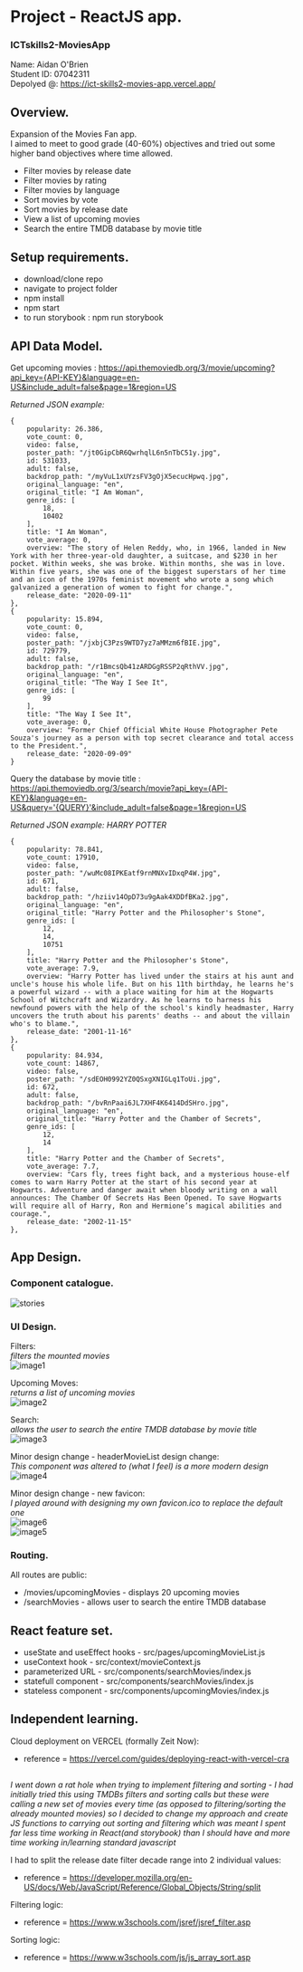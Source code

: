 # Project - ReactJS app.
### ICTskills2-MoviesApp


Name: Aidan O'Brien<br/>
Student ID: 07042311<br/>
Depolyed @: https://ict-skills2-movies-app.vercel.app/<br/>

## Overview.
Expansion of the Movies Fan app.<br/>
I aimed to meet to good grade (40-60%) objectives and tried out some higher band objectives where time allowed.<br/>

 + Filter movies by release date
 + Filter movies by rating
 + Filter movies by language
 + Sort movies by vote
 + Sort movies by release date
 + View a list of upcoming movies
 + Search the entire TMDB database by movie title

## Setup requirements.

+ download/clone repo
+ navigate to project folder
+ npm install
+ npm start
+ to run storybook : npm run storybook

## API Data Model.
Get upcoming movies : https://api.themoviedb.org/3/movie/upcoming?api_key={API-KEY}&language=en-US&include_adult=false&page=1&region=US<br/>

*Returned JSON example:*
```
{
    popularity: 26.386,
    vote_count: 0,
    video: false,
    poster_path: "/jt0GipCbR6QwrhqlL6n5nTbC51y.jpg",
    id: 531033,
    adult: false,
    backdrop_path: "/myVuL1xUYzsFV3gOjX5ecucHpwq.jpg",
    original_language: "en",
    original_title: "I Am Woman",
    genre_ids: [
        18,
        10402
    ],
    title: "I Am Woman",
    vote_average: 0,
    overview: "The story of Helen Reddy, who, in 1966, landed in New York with her three-year-old daughter, a suitcase, and $230 in her pocket. Within weeks, she was broke. Within months, she was in love. Within five years, she was one of the biggest superstars of her time and an icon of the 1970s feminist movement who wrote a song which galvanized a generation of women to fight for change.",
    release_date: "2020-09-11"
},
{
    popularity: 15.894,
    vote_count: 0,
    video: false,
    poster_path: "/jxbjC3Pzs9WTD7yz7aMMzm6fBIE.jpg",
    id: 729779,
    adult: false,
    backdrop_path: "/r1BmcsQb41zARDGgRSSP2qRthVV.jpg",
    original_language: "en",
    original_title: "The Way I See It",
    genre_ids: [
        99
    ],
    title: "The Way I See It",
    vote_average: 0,
    overview: "Former Chief Official White House Photographer Pete Souza's journey as a person with top secret clearance and total access to the President.",
    release_date: "2020-09-09"
}
```

Query the database by movie title : https://api.themoviedb.org/3/search/movie?api_key={API-KEY}&language=en-US&query='{QUERY}'&include_adult=false&page=1&region=US<br/>

*Returned JSON example: HARRY POTTER*
```
{
    popularity: 78.841,
    vote_count: 17910,
    video: false,
    poster_path: "/wuMc08IPKEatf9rnMNXvIDxqP4W.jpg",
    id: 671,
    adult: false,
    backdrop_path: "/hziiv14OpD73u9gAak4XDDfBKa2.jpg",
    original_language: "en",
    original_title: "Harry Potter and the Philosopher's Stone",
    genre_ids: [
        12,
        14,
        10751
    ],
    title: "Harry Potter and the Philosopher's Stone",
    vote_average: 7.9,
    overview: "Harry Potter has lived under the stairs at his aunt and uncle's house his whole life. But on his 11th birthday, he learns he's a powerful wizard -- with a place waiting for him at the Hogwarts School of Witchcraft and Wizardry. As he learns to harness his newfound powers with the help of the school's kindly headmaster, Harry uncovers the truth about his parents' deaths -- and about the villain who's to blame.",
    release_date: "2001-11-16"
},
{
    popularity: 84.934,
    vote_count: 14867,
    video: false,
    poster_path: "/sdEOH0992YZ0QSxgXNIGLq1ToUi.jpg",
    id: 672,
    adult: false,
    backdrop_path: "/bvRnPaai6JL7XHF4K6414DdSHro.jpg",
    original_language: "en",
    original_title: "Harry Potter and the Chamber of Secrets",
    genre_ids: [
        12,
        14
    ],
    title: "Harry Potter and the Chamber of Secrets",
    vote_average: 7.7,
    overview: "Cars fly, trees fight back, and a mysterious house-elf comes to warn Harry Potter at the start of his second year at Hogwarts. Adventure and danger await when bloody writing on a wall announces: The Chamber Of Secrets Has Been Opened. To save Hogwarts will require all of Harry, Ron and Hermione’s magical abilities and courage.",
    release_date: "2002-11-15"
},
```

## App Design.

### Component catalogue.
![stories](https://github.com/obrien-aidan/ICTskills2-MoviesApp/blob/master/stories.PNG)

### UI Design.

Filters:<br/>
*filters the mounted movies*<br/>
![image1](https://github.com/obrien-aidan/ICTskills2-MoviesApp/blob/master/image1.PNG)

Upcoming Moves:<br/>
*returns a list of uncoming movies*<br/>
![image2](https://github.com/obrien-aidan/ICTskills2-MoviesApp/blob/master/image2.PNG)

Search:<br/>
*allows the user to search the entire TMDB database by movie title*<br/>
![image3](https://github.com/obrien-aidan/ICTskills2-MoviesApp/blob/master/image3.PNG)

Minor design change - headerMovieList design change:<br/>
*This component was altered to (what I feel) is a more modern design*<br/>
![image4](https://github.com/obrien-aidan/ICTskills2-MoviesApp/blob/master/image4.PNG)

Minor design change - new favicon:<br/>
*I played around with designing my own favicon.ico to replace the default one*<br/>
![image6](https://github.com/obrien-aidan/ICTskills2-MoviesApp/blob/master/image6.PNG)
<br/>
![image5](https://github.com/obrien-aidan/ICTskills2-MoviesApp/blob/master/image5.PNG)


### Routing.
All routes are public:
+ /movies/upcomingMovies - displays 20 upcoming movies
+ /searchMovies - allows user to search the entire TMDB database

## React feature set.
+ useState and useEffect hooks - src/pages/upcomingMovieList.js
+ useContext hook - src/context/movieContext.js
+ parameterized URL - src/components/searchMovies/index.js
+ statefull component - src/components/searchMovies/index.js
+ stateless component - src/components/upcomingMovies/index.js

## Independent learning.
Cloud deployment on VERCEL (formally Zeit Now):
+ reference = https://vercel.com/guides/deploying-react-with-vercel-cra

##
**I went down a rat hole when trying to implement filtering and sorting - I had initially tried this using TMDBs filters and sorting calls*
*but these were calling a new set of movies every time (as opposed to filtering/sorting the already mounted movies)*
*so I decided to change my approach and create JS functions to carrying out sorting and filtering which was meant I spent far less time working in React(and storybook) than I should have and more time working in/learning standard javascript**  

I had to split the release date filter decade range into 2 individual values:
+ reference = https://developer.mozilla.org/en-US/docs/Web/JavaScript/Reference/Global_Objects/String/split

Filtering logic:
+ reference = https://www.w3schools.com/jsref/jsref_filter.asp

Sorting logic:
+ reference = https://www.w3schools.com/js/js_array_sort.asp
